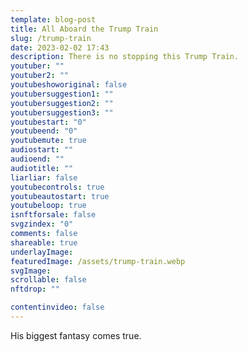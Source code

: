 ```yaml
---
template: blog-post
title: All Aboard the Trump Train
slug: /trump-train
date: 2023-02-02 17:43
description: There is no stopping this Trump Train.
youtuber: ""
youtuber2: ""
youtubeshoworiginal: false
youtubersuggestion1: ""
youtubersuggestion2: ""
youtubersuggestion3: ""
youtubestart: "0"
youtubeend: "0"
youtubemute: true
audiostart: ""
audioend: ""
audiotitle: ""
liarliar: false
youtubecontrols: true
youtubeautostart: true
youtubeloop: true
isnftforsale: false
svgzindex: "0"
comments: false
shareable: true
underlayImage: 
featuredImage: /assets/trump-train.webp
svgImage:
scrollable: false
nftdrop: ""

contentinvideo: false
---
```

His biggest fantasy comes true.






<!-- https://youtu.be/VgdB9QYKeyM -->

<!-- XjuLZwlDxh8 -->